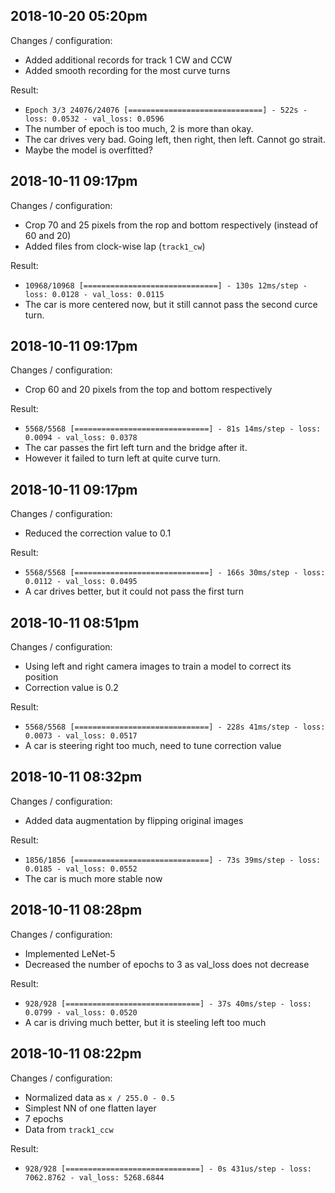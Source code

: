 ## 2018-10-20 05:20pm

Changes / configuration:
- Added additional records for track 1 CW and CCW
- Added smooth recording for the most curve turns

Result:
- `Epoch 3/3 24076/24076 [==============================] - 522s - loss: 0.0532 - val_loss: 0.0596`
- The number of epoch is too much, 2 is more than okay.
- The car drives very bad. Going left, then right, then left. Cannot go strait.
- Maybe the model is overfitted?

## 2018-10-11 09:17pm

Changes / configuration:
- Crop 70 and 25 pixels from the rop and bottom respectively (instead of 60 and 20)
- Added files from clock-wise lap (`track1_cw`)

Result:
- `10968/10968 [==============================] - 130s 12ms/step - loss: 0.0128 - val_loss: 0.0115`
- The car is more centered now, but it still cannot pass the second curce turn.

## 2018-10-11 09:17pm

Changes / configuration:
- Crop 60 and 20 pixels from the top and bottom respectively

Result:
- `5568/5568 [==============================] - 81s 14ms/step - loss: 0.0094 - val_loss: 0.0378`
- The car passes the firt left turn and the bridge after it.
- However it failed to turn left at quite curve turn.

## 2018-10-11 09:17pm

Changes / configuration:
- Reduced the correction value to 0.1

Result:
- `5568/5568 [==============================] - 166s 30ms/step - loss: 0.0112 - val_loss: 0.0495`
- A car drives better, but it could not pass the first turn

## 2018-10-11 08:51pm

Changes / configuration:
- Using left and right camera images to train a model to correct its position
- Correction value is 0.2

Result:
- `5568/5568 [==============================] - 228s 41ms/step - loss: 0.0073 - val_loss: 0.0517`
- A car is steering right too much, need to tune correction value

## 2018-10-11 08:32pm

Changes / configuration:
- Added data augmentation by flipping original images

Result:
- `1856/1856 [==============================] - 73s 39ms/step - loss: 0.0185 - val_loss: 0.0552`
- The car is much more stable now

## 2018-10-11 08:28pm

Changes / configuration:
- Implemented LeNet-5
- Decreased the number of epochs to 3 as val_loss does not decrease

Result:
- `928/928 [==============================] - 37s 40ms/step - loss: 0.0799 - val_loss: 0.0520`
- A car is driving much better, but it is steeling left too much

## 2018-10-11 08:22pm

Changes / configuration:
- Normalized data as `x / 255.0 - 0.5`
- Simplest NN of one flatten layer
- 7 epochs
- Data from `track1_ccw`

Result:
- `928/928 [==============================] - 0s 431us/step - loss: 7062.8762 - val_loss: 5268.6844`